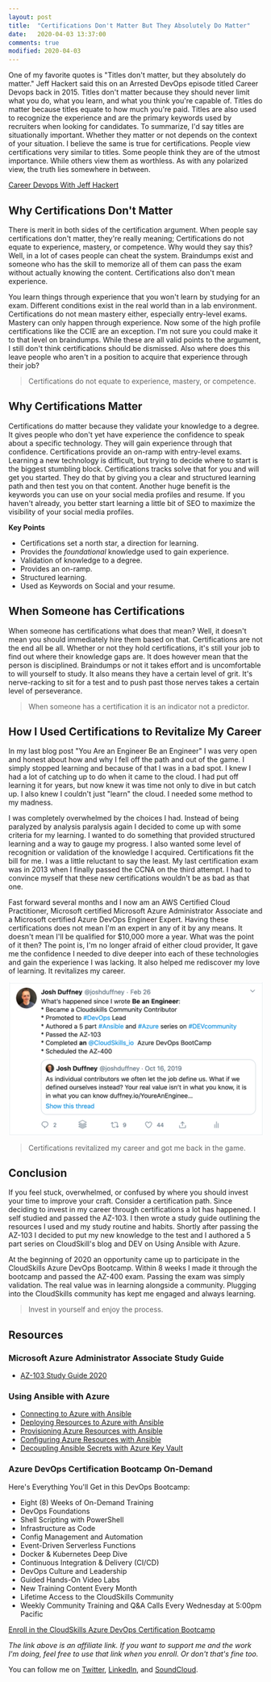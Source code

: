 ```yaml
---
layout: post
title:  "Certifications Don't Matter But They Absolutely Do Matter"
date:   2020-04-03 13:37:00
comments: true
modified: 2020-04-03
---
```


One of my favorite quotes is "Titles don't matter, but they absolutely do matter." Jeff Hackert said this on an Arrested DevOps episode titled Career Devops back in 2015. Titles don't matter because they should never limit what you do, what you learn, and what you think you're capable of. Titles do matter because titles equate to how much you're paid. Titles are also used to recognize the experience and are the primary keywords used by recruiters when looking for candidates. To summarize, I'd say titles are situationally important. Whether they matter or not depends on the context of your situation. I believe the same is true for certifications. People view certifications very similar to titles. Some people think they are of the utmost importance. While others view them as worthless. As with any polarized view, the truth lies somewhere in between.

[Career Devops With Jeff Hackert](https://www.arresteddevops.com/career-devops/)

## Why Certifications Don't Matter

There is merit in both sides of the certification argument. When people say certifications don't matter, they're really meaning; Certifications do not equate to experience, mastery, or competence. Why would they say this? Well, in a lot of cases people can cheat the system. Braindumps exist and someone who has the skill to memorize all of them can pass the exam without actually knowing the content. Certifications also don't mean experience.

You learn things through experience that you won't learn by studying for an exam. Different conditions exist in the real world than in a lab environment. Certifications do not mean mastery either, especially entry-level exams. Mastery can only happen through experience. Now some of the high profile certifications like the CCIE are an exception. I'm not sure you could make it to that level on braindumps. While these are all valid points to the argument, I still don't think certifications should be dismissed. Also where does this leave people who aren't in a position to acquire that experience through their job?

> Certifications do not equate to experience, mastery, or competence.

## Why Certifications Matter

Certifications do matter because they validate your knowledge to a degree. It gives people who don't yet have experience the confidence to speak about a specific technology. They will gain experience through that confidence. Certifications provide an on-ramp with entry-level exams. Learning a new technology is difficult, but trying to decide where to start is the biggest stumbling block. Certifications tracks solve that for you and will get you started. They do that by giving you a clear and structured learning path and then test you on that content. Another huge benefit is the keywords you can use on your social media profiles and resume. If you haven't already, you better start learning a little bit of SEO to maximize the visibility of your social media profiles.

**Key Points**

* Certifications set a north star, a direction for learning.
* Provides the _foundational_ knowledge used to gain experience.
* Validation of knowledge to a degree.
* Provides an on-ramp.
* Structured learning.
* Used as Keywords on Social and your resume.

## When Someone has Certifications

When someone has certifications what does that mean? Well, it doesn't mean you should immediately hire them based on that. Certifications are not the end all be all. Whether or not they hold certifications, it's still your job to find out where their knowledge gaps are. It does however mean that the person is disciplined. Braindumps or not it takes effort and is uncomfortable to will yourself to study. It also means they have a certain level of grit. It's nerve-racking to sit for a test and to push past those nerves takes a certain level of perseverance.

> When someone has a certification it is an indicator not a predictor.

## How I Used Certifications to Revitalize My Career

In my last blog post "You Are an Engineer Be an Engineer" I was very open and honest about how and why I fell off the path and out of the game. I simply stopped learning and because of that I was in a bad spot. I knew I had a lot of catching up to do when it came to the cloud. I had put off learning it for years, but now knew it was time not only to dive in but catch up. I also knew I couldn't just "learn" the cloud. I needed some method to my madness.

I was completely overwhelmed by the choices I had. Instead of being paralyzed by analysis paralysis again I decided to come up with some criteria for my learning. I wanted to do something that provided structured learning and a way to gauge my progress. I also wanted some level of recognition or validation of the knowledge I acquired.  Certifications fit the bill for me. I was a little reluctant to say the least. My last certification exam was in 2013 when I finally passed the CCNA on the third attempt. I had to convince myself that these new certifications wouldn't be as bad as that one.

Fast forward several months and I now am an AWS Certified Cloud Practitioner, Microsoft certified Microsoft Azure Administrator Associate and a Microsoft certified Azure DevOps Engineer Expert. Having these certifications does not mean I'm an expert in any of it by any means. It doesn't mean I'll be qualified for $10,000 more a year. What was the point of it then? The point is, I'm no longer afraid of either cloud provider, It gave me the confidence I needed to dive deeper into each of these technologies and gain the experience I was lacking. It also helped me rediscover my love of learning. It revitalizes my career.

[![Since Be an Engineer](/images/posts/certifications-dont-matter/sincebeanengineer.png "sincebeanengineer")](https://twitter.com/joshduffney/status/1232714246930210816?s=20)

> Certifications revitalized my career and got me back in the game.

## Conclusion

If you feel stuck, overwhelmed, or confused by where you should invest your time to improve your craft. Consider a certification path. Since deciding to invest in my career through certifications a lot has happened. I self studied and passed the AZ-103. I then wrote a study guide outlining the resources I used and my study routine and habits. Shortly after passing the AZ-103 I decided to put my new knowledge to the test and I authored a 5 part series on CloudSkill's blog and DEV  on Using Ansible with Azure.

At the beginning of 2020 an opportunity came up to participate in the CloudSkills Azure DevOps Bootcamp. Within 8 weeks I made it through the bootcamp and passed the AZ-400 exam. Passing the exam was simply validation. The real value was in learning alongside a community. Plugging into the CloudSkills community has kept me engaged and always learning.

> Invest in yourself and enjoy the process.

## Resources

### Microsoft Azure Administrator Associate Study Guide

* [AZ-103 Study Guide 2020](http://duffney.io/AZ103-StudyGuide)

### Using Ansible with Azure

* [Connecting to Azure with Ansible](https://dev.to/cloudskills/connecting-to-azure-with-ansible-22g2)
* [Deploying Resources to Azure with Ansible](https://dev.to/cloudskills/deploying-resources-to-azure-with-ansible-1pon)
* [Provisioning Azure Resources with Ansible ](https://dev.to/cloudskills/provisioning-azure-resources-with-ansible-be2)
* [Configuring Azure Resources with Ansible ](https://dev.to/cloudskills/configuring-azure-resources-with-ansible-gpn)
* [Decoupling Ansible Secrets with Azure Key Vault](https://dev.to/cloudskills/decoupling-ansible-secrets-with-azure-key-vault-2g7l)

### Azure DevOps Certification Bootcamp On-Demand

Here's Everything You'll Get in this DevOps Bootcamp:

* Eight (8) Weeks of On-Demand Training
* DevOps Foundations
* Shell Scripting with PowerShell
* Infrastructure as Code
* Config Management and Automation
* Event-Driven Serverless Functions
* Docker & Kubernetes Deep Dive
* Continuous Integration & Delivery (CI/CD)
* DevOps Culture and Leadership
* Guided Hands-On Video Labs
* New Training Content Every Month
* Lifetime Access to the CloudSkills Community
* Weekly Community Training and Q&A Calls Every Wednesday at 5:00pm Pacific

[Enroll in the CloudSkills Azure DevOps Certification Bootcamp](https://portal.cloudskills.io/a/23659/Edn49eNg)

_The link above is an affiliate link. If you want to support me and the work I'm doing, feel free to use that link when you enroll. Or don't that's fine too._

You can follow me on [Twitter](https://twitter.com/joshduffney), [LinkedIn](https://www.linkedin.com/in/joshduffney/), and [SoundCloud](https://soundcloud.com/duffney_io).
